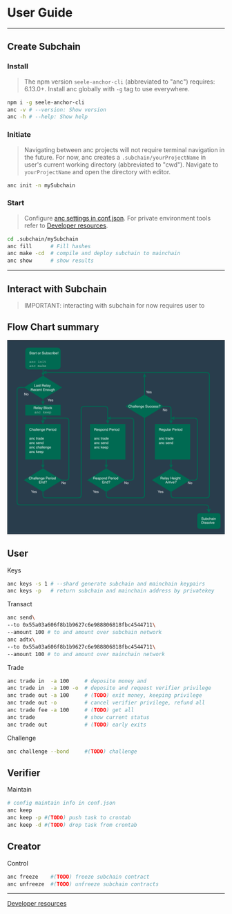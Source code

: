 # User Guide

---

## Create Subchain

### Install

>The npm version `seele-anchor-cli` (abbreviated to "anc") requires: 6.13.0+.
>Install anc globally with `-g` tag to use everywhere.

```bash
npm i -g seele-anchor-cli
anc -v # --version: Show version
anc -h # --help: Show help
```

### Initiate

>Navigating between anc projects will not require terminal navigation in the future. For now, anc creates a `.subchain/yourProjectName` in user's current working directory (abbreviated to "cwd").
>Navigate to `yourProjectName` and open the directory with editor.

```bash
anc init -n mySubchain
```

### Start

>Configure [anc settings in conf.json](./2-conf.md).
>For private environment tools refer to [Developer resources](./1-test.md).

```bash
cd .subchain/mySubchain
anc fill      # Fill hashes
anc make -cd  # compile and deploy subchain to mainchain
anc show      # show results
```

---

## Interact with Subchain

> IMPORTANT: interacting with subchain for now requires user to

## Flow Chart summary

![](flow.png)

## User

Keys

```bash
anc keys -s 1 # --shard generate subchain and mainchain keypairs
anc keys -p   # return subchain and mainchain address by privatekey
```

Transact

```bash
anc send\
--to 0x55a03a606f8b1b9627c6e988806818fbc4544711\
--amount 100 # to and amount over subchain network
anc adtx\
--to 0x55a03a606f8b1b9627c6e988806818fbc4544711\
--amount 100 # to and amount over mainchain network
```

Trade

```bash
anc trade in  -a 100     # deposite money and
anc trade in  -a 100 -o  # deposite and request verifier privilege
anc trade out -a 100     # (TODO) exit money, keeping privilege
anc trade out -o         # cancel verifier privilege, refund all
anc trade fee -a 100     # (TODO) get all
anc trade                # show current status
anc trade out            # (TODO) early exits
```

Challenge

```bash
anc challenge --bond     #(TODO) challenge
```

## Verifier

Maintain

```bash
# config maintain info in conf.json
anc keep
anc keep -p #(TODO) push task to crontab
anc keep -d #(TODO) drop task from crontab
```

## Creator

Control

```bash
anc freeze    #(TODO) freeze subchain contract
anc unfreeze  #(TODO) unfreeze subchain contracts
```

---

[Developer resources](./1-test.md)
